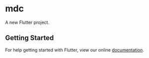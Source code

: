 # mdc

A new Flutter project.

## Getting Started

For help getting started with Flutter, view our online
[documentation](https://flutter.io/).
